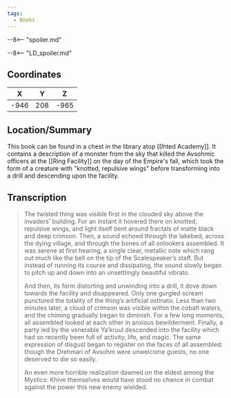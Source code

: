 ```yaml
---
tags:
  - Books
---
```


--8<-- "spoiler.md"

--8<-- "LD_spoiler.md"

## Coordinates
| **X** | **Y** | **Z** |
| :---: | :---: | :---: |
| -946  |  208  | -965  |

## Location/Summary
This book can be found in a chest in the library atop [[Ihted Academy]]. It contains a description of a monster from the sky that killed the Avsohmic officers at the [[Ring Facility]] on the day of the Empire's fall, which took the form of a creature with "knotted, repulsive wings" before transforming into a drill and descending upon the facility.

## Transcription
> The twisted thing was visible first in the clouded sky above the invaders’ building. For an instant it hovered there on knotted, repulsive wings, and light itself bent around fractals of matte black and deep crimson. Then, a sound echoed through the lakebed, across the dying village, and through the bones of all onlookers assembled. It was serene at first hearing, a single clear, metallic note which rang out much like the bell on the tip of the Scalespeaker’s staff. But instead of running its course and dissipating, the sound slowly began to pitch up and down into an unsettlingly beautiful vibrato.
>
> And then, its form distorting and unwinding into a drill, it dove down towards the facility and disappeared. Only one gurgled scream punctured the totality of the thing’s artificial ostinato. Less than two minutes later, a cloud of crimson was visible within the cobalt waters, and the chiming gradually began to diminish. For a few long moments, all assembled looked at each other in anxious bewilderment. Finally, a party led by the venerable Ya’kruul descended into the facility which had so recently been full of activity, life, and magic. The same expression of disgust began to register on the faces of all assembled: though the Drehmari of Avsohm were unwelcome guests, no one deserved to die so easily.
>
> An even more horrible realization dawned on the eldest among the Mystics: Khive themselves would have stood no chance in combat against the power this new enemy wielded.

